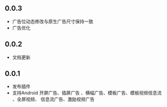 
## 0.0.3

* 广告位动态修改与原生广告尺寸保持一致
* 广告优化

## 0.0.2

* 文档更新

## 0.0.1

* 发布插件
* 支持Android 开屏广告、插屏广告 、横幅广告、模板广告、模板视频信息流 、全屏视频、 信息流广告、激励视频广告 

